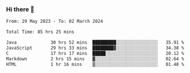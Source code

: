 ### Hi there 👋

<!--START_SECTION:waka-->

```txt
From: 29 May 2023 - To: 02 March 2024

Total Time: 85 hrs 25 mins

Java             30 hrs 52 mins  █████████░░░░░░░░░░░░░░░░   35.91 %
JavaScript       29 hrs 33 mins  ████████▓░░░░░░░░░░░░░░░░   34.38 %
C                17 hrs 17 mins  █████░░░░░░░░░░░░░░░░░░░░   20.12 %
Markdown         2 hrs 15 mins   ▓░░░░░░░░░░░░░░░░░░░░░░░░   02.64 %
HTML             1 hr 16 mins    ▒░░░░░░░░░░░░░░░░░░░░░░░░   01.48 %
```

<!--END_SECTION:waka-->
<!--
**the-beef-calculator/the-beef-calculator** is a ✨ _special_ ✨ repository because its `README.md` (this file) appears on your GitHub profile.

Here are some ideas to get you started:

- 🔭 I’m currently working on ...
- 🌱 I’m currently learning ...
- 👯 I’m looking to collaborate on ...
- 🤔 I’m looking for help with ...
- 💬 Ask me about ...
- 📫 How to reach me: ...
- 😄 Pronouns: ...
- ⚡ Fun fact: ...
-->
